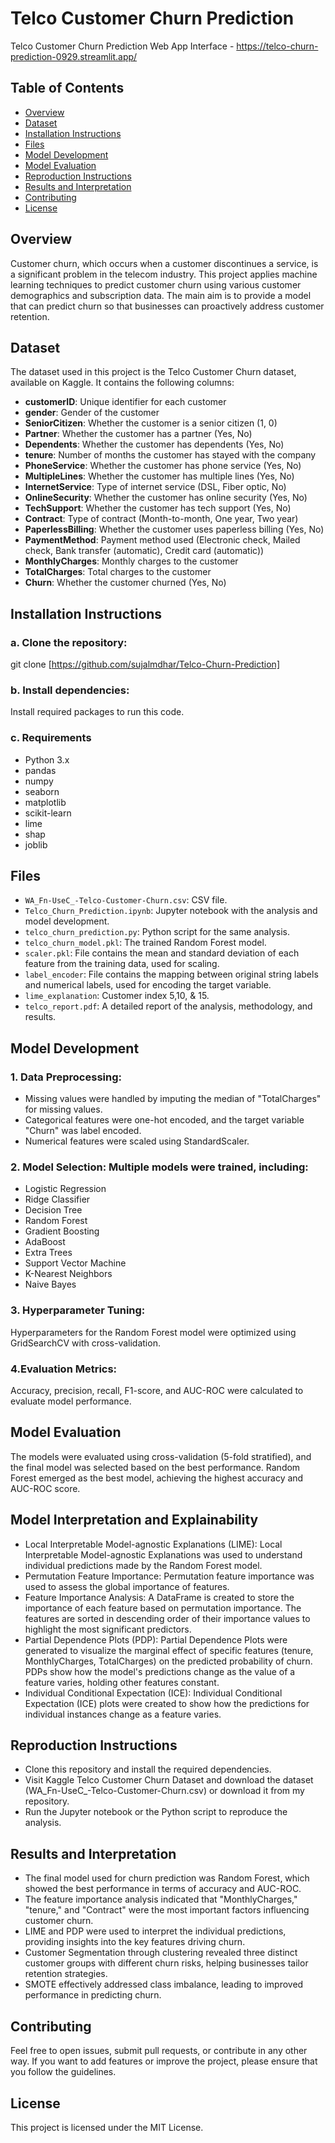 # Telco Customer Churn Prediction

Telco Customer Churn Prediction Web App Interface - https://telco-churn-prediction-0929.streamlit.app/

## Table of Contents
- [Overview](#overview)
- [Dataset](#dataset)
- [Installation Instructions](#installation-instructions)
- [Files](#files)
- [Model Development](#model-development)
- [Model Evaluation](#model-evaluation)
- [Reproduction Instructions](#reproduction-instructions)
- [Results and Interpretation](#results-and-interpretation)
- [Contributing](#contributing)
- [License](#license)

## Overview

Customer churn, which occurs when a customer discontinues a service, is a significant problem in the telecom industry. This project applies machine learning techniques to predict customer churn using various customer demographics and subscription data. The main aim is to provide a model that can predict churn so that businesses can proactively address customer retention. 

## Dataset
The dataset used in this project is the Telco Customer Churn dataset, available on Kaggle. It contains the following columns:
- **customerID**: Unique identifier for each customer
- **gender**: Gender of the customer
- **SeniorCitizen**: Whether the customer is a senior citizen (1, 0)
- **Partner**: Whether the customer has a partner (Yes, No)
- **Dependents**: Whether the customer has dependents (Yes, No)
- **tenure**: Number of months the customer has stayed with the company
- **PhoneService**: Whether the customer has phone service (Yes, No)
- **MultipleLines**: Whether the customer has multiple lines (Yes, No)
- **InternetService**: Type of internet service (DSL, Fiber optic, No)
- **OnlineSecurity**: Whether the customer has online security (Yes, No)
- **TechSupport**: Whether the customer has tech support (Yes, No)
- **Contract**: Type of contract (Month-to-month, One year, Two year)
- **PaperlessBilling**: Whether the customer uses paperless billing (Yes, No)
- **PaymentMethod**: Payment method used (Electronic check, Mailed check, Bank transfer (automatic), Credit card (automatic))
- **MonthlyCharges**: Monthly charges to the customer
- **TotalCharges**: Total charges to the customer
- **Churn**: Whether the customer churned (Yes, No)

## Installation Instructions

### a. Clone the repository:
git clone [https://github.com/sujalmdhar/Telco-Churn-Prediction]

### b. Install dependencies:
Install required packages to run this code.

### c. Requirements
- Python 3.x
- pandas
- numpy
- seaborn
- matplotlib
- scikit-learn
- lime
- shap
- joblib

## Files
- `WA_Fn-UseC_-Telco-Customer-Churn.csv`: CSV file.
- `Telco_Churn_Prediction.ipynb`: Jupyter notebook with the analysis and model development.
- `telco_churn_prediction.py`: Python script for the same analysis.
- `telco_churn_model.pkl`: The trained Random Forest model.
- `scaler.pkl`: File contains the mean and standard deviation of each feature from the training data, used for scaling.
- `label_encoder`: File contains the mapping between original string labels and numerical labels, used for encoding the target variable.
- `lime_explanation`: Customer index 5,10, & 15.
- `telco_report.pdf`: A detailed report of the analysis, methodology, and results.

## Model Development

### 1. Data Preprocessing:
- Missing values were handled by imputing the median of "TotalCharges" for missing values.
- Categorical features were one-hot encoded, and the target variable "Churn" was label encoded.
- Numerical features were scaled using StandardScaler.

### 2. Model Selection: Multiple models were trained, including:
- Logistic Regression
- Ridge Classifier
- Decision Tree
- Random Forest
- Gradient Boosting
- AdaBoost
- Extra Trees
- Support Vector Machine
- K-Nearest Neighbors
- Naive Bayes
    
### 3. Hyperparameter Tuning: 
Hyperparameters for the Random Forest model were optimized using GridSearchCV with cross-validation.

### 4.Evaluation Metrics:
Accuracy, precision, recall, F1-score, and AUC-ROC were calculated to evaluate model performance.

## Model Evaluation
The models were evaluated using cross-validation (5-fold stratified), and the final model was selected based on the best performance. Random Forest emerged as the best model, achieving the highest accuracy and AUC-ROC score.

## Model Interpretation and Explainability
- Local Interpretable Model-agnostic Explanations (LIME): Local Interpretable Model-agnostic Explanations was used to understand individual predictions made by the Random Forest model.
- Permutation Feature Importance: Permutation feature importance was used to assess the global importance of features.
- Feature Importance Analysis: A DataFrame is created to store the importance of each feature based on permutation importance. The features are sorted in descending order of their importance values to highlight the most significant predictors.
- Partial Dependence Plots (PDP): Partial Dependence Plots were generated to visualize the marginal effect of specific features (tenure, MonthlyCharges, TotalCharges) on the predicted probability of churn. PDPs show how the model's predictions change as the value of a feature varies, holding other features constant.
- Individual Conditional Expectation (ICE): Individual Conditional Expectation (ICE) plots were created to show how the predictions for individual instances change as a feature varies.
  
## Reproduction Instructions
- Clone this repository and install the required dependencies.
- Visit Kaggle Telco Customer Churn Dataset and download the dataset (WA_Fn-UseC_-Telco-Customer-Churn.csv) or download it from my repository.
- Run the Jupyter notebook or the Python script to reproduce the analysis.

## Results and Interpretation
- The final model used for churn prediction was Random Forest, which showed the best performance in terms of accuracy and AUC-ROC.
- The feature importance analysis indicated that "MonthlyCharges," "tenure," and "Contract" were the most important factors influencing customer churn.
- LIME and PDP were used to interpret the individual predictions, providing insights into the key features driving churn.
- Customer Segmentation through clustering revealed three distinct customer groups with different churn risks, helping businesses tailor retention strategies.
- SMOTE effectively addressed class imbalance, leading to improved performance in predicting churn.

## Contributing
Feel free to open issues, submit pull requests, or contribute in any other way. If you want to add features or improve the project, please ensure that you follow the guidelines.

## License
This project is licensed under the MIT License.
